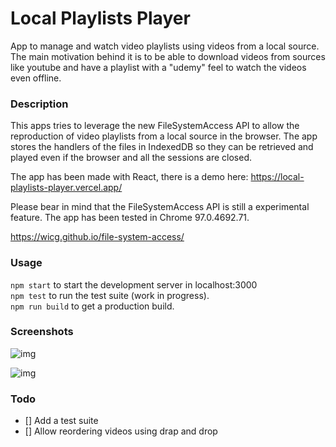 # Local Playlists Player

App to manage and watch video playlists using videos from a local source. The main motivation behind it is to be able to download videos from sources like youtube and have a playlist with a "udemy" feel to watch the videos even offline.
### Description

This apps tries to leverage the new FileSystemAccess API to allow the reproduction of video playlists from a local source in the browser. The app stores the handlers of the files in IndexedDB so they can be retrieved and played even if the browser and all the sessions are closed.

The app has been made with React, there is a demo here: https://local-playlists-player.vercel.app/

Please bear in mind that the FileSystemAccess API is still a experimental feature. The app has been tested in Chrome 97.0.4692.71.

https://wicg.github.io/file-system-access/

### Usage

`npm start` to start the development server in localhost:3000   
`npm test` to run the test suite (work in progress).  
`npm run build` to get a production build.   


### Screenshots

![img](https://i.imgur.com/vyEHKvZ.jpg)

![img](https://i.imgur.com/Wdf5ojY.jpg)
### Todo

- [] Add a test suite
- [] Allow reordering videos using drap and drop


